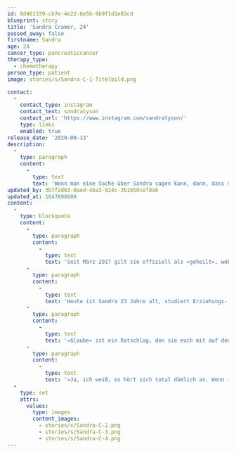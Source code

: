```yaml
---
id: 8d461339-cb7e-4e22-8e5b-9b9f1d1e83cd
blueprint: story
title: 'Sandra Cramer, 24'
passed_away: false
firstname: Sandra
age: 24
cancer_type: pancreaticcancer
therapy_type:
  - chemotherapy
person_type: patient
image: stories/s/Sandra-C-1-Titelbild.png

contact:
  -
    contact_type: instagram
    contact_text: sandratyson
    contact_url: 'https://www.instagram.com/sandratyson/'
    type: links
    enabled: true
release_date: '2020-09-13'
description:
  -
    type: paragraph
    content:
      -
        type: text
        text: 'Wenn man eine Sache über Sandra sagen kann, dann, dass sie Power hat. Die Diagnose »Lymphdrüsenkrebs« erhielt Sandra im Sommer 2016, kurz nach ihrem Abitur. Während der Therapie startete sie einen YouTube-Kanal, auf dem sie ihre Geschichte mit der Welt teilt. Ehrlich, echt und emotional begleitet man sie durch ihre Erkrankung.'
updated_by: 3b7f2d63-0aed-4ba3-824c-3b1650cef8a6
updated_at: 1647898989
content:
  -
    type: blockquote
    content:
      -
        type: paragraph
        content:
          -
            type: text
            text: 'Seit März 2017 gilt sie offiziell als »geheilt«, wobei sie auch danach noch über die Folgen der Krebstherapie berichtet – wie die Themen Fruchtbarkeit, Reha, Fatigue und andere Spätfolgen. Denn geheilt sein bedeutet nicht, dass das Leben danach wie vorher weiter geht; es bedeutet Veränderung, aber auch dass man über sich hinaus gewachsen ist.'
      -
        type: paragraph
        content:
          -
            type: text
            text: 'Heute ist Sandra 23 Jahre alt, studiert Erziehungs- und Rehabilitationswissenschaften und genießt ihre Freiheit und ihr Leben in vollen Zügen. Neben dem Studium engagiert sie sich unter anderem für den Eisvogel e.V. sowie das Projekt Heldencamper, mit welchem sie schon einige Male durch Deutschland getourt ist. Sandra ist außerdem eine unserer ersten Unterstützerinnen gewesen, weswegen wir uns an dieser Stelle auch noch einmal bei ihr bedanken wollen: Danke, dass du an uns »glaubst«, Sandra!'
      -
        type: paragraph
        content:
          -
            type: text
            text: '»Glaube« ist ein Ratschlag, den sie euch mit auf den Weg geben möchte:'
      -
        type: paragraph
        content:
          -
            type: text
            text: '»Ja, ich weiß, es hört sich total dämlich an. Wenn ich das Wort ›Glaube‹ lese, denke ich direkt an etwas Religiöses, jedoch ist hiermit nicht nur das gemeint. Ihr müsst daran glauben, dass ihr wieder gesund werdet. Ihr müsst dafür kämpfen. Wenn ihr euch für die Schulmedizin entscheidet, dann glaubt auch bitte daran! Achtet darauf, was ihr bekommt und vermeidet jedes nicht nötige Medikament. Seid achtsam und überbrückt die Zeit, indem ihr auf euch achtet und vieles doppelt kontrolliert und überdenkt. Ich glaube an euch!«'
  -
    type: set
    attrs:
      values:
        type: images
        content_images:
          - stories/s/Sandra-C-2.png
          - stories/s/Sandra-C-3.png
          - stories/s/Sandra-C-4.png
---
```

